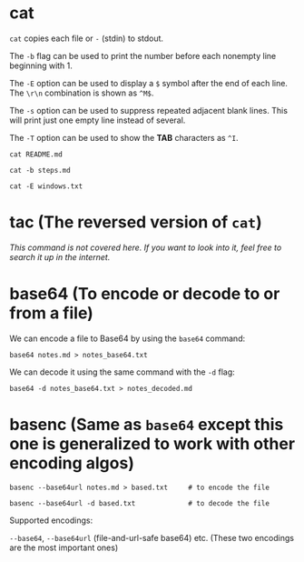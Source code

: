 # cat

`cat` copies each file or `-` (stdin) to stdout.

The `-b` flag can be used to print the number before each nonempty line
beginning with 1.

The `-E` option can be used to display a `$` symbol after the end of each line.
The `\r\n` combination is shown as `^M$`.

The `-s` option can be used to suppress repeated adjacent blank lines. This will
print just one empty line instead of several.

The `-T` option can be used to show the **TAB** characters as `^I`.

```fish
cat README.md

cat -b steps.md

cat -E windows.txt
```

# tac (The reversed version of `cat`)

_This command is not covered here. If you want to look into it, feel free to
search it up in the internet._

# base64 (To encode or decode to or from a file)

We can encode a file to Base64 by using the `base64` command:

```fish
base64 notes.md > notes_base64.txt
```

We can decode it using the same command with the `-d` flag:

```fish
base64 -d notes_base64.txt > notes_decoded.md
```

# basenc (Same as `base64` except this one is generalized to work with other encoding algos)

```fish
basenc --base64url notes.md > based.txt     # to encode the file

basenc --base64url -d based.txt             # to decode the file
```

Supported encodings:

`--base64`, `--base64url` (file-and-url-safe base64) etc. (These two encodings
are the most important ones)
